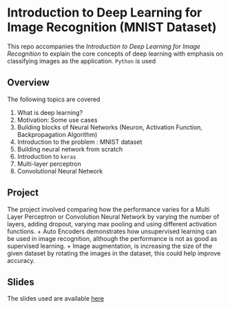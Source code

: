 # Introduction to Deep Learning for Image Recognition (MNIST Dataset)

This repo accompanies the *Introduction to Deep Learning for Image Recognition* to explain the core concepts of deep learning with emphasis on classifying images as the application. `Python` is used
 
## Overview

The following topics are covered

1. What is deep learning?
2. Motivation: Some use cases 
3. Building blocks of Neural Networks (Neuron, Activation Function, Backpropagation Algorithm)
4. Introduction to the problem : MNIST dataset
5. Building neural network from scratch
5. Introduction to `keras`
6. Multi-layer perceptron
7. Convolutional Neural Network

## Project

The project involved comparing how the performance varies for a Multi Layer Perceptron or Convolution Neural Network by varying the number of layers, adding dropout, varying max pooling and using different activation functions. +
Auto Encoders demonstrates how unsupervised learning can be used in image recognition, although the performance is not as good as supervised learning. +
Image augmentation, is increasing the size of the given dataset by rotating the images in the dataset, this could help improve accuracy.


## Slides

The slides used are available [here](https://speakerdeck.com/bargava/introduction-to-deep-learning-for-image-processing)
